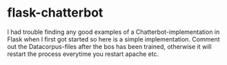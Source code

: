 # flask-chatterbot
I had trouble finding any good examples of a Chatterbot-implementation in Flask when I first got started so here is a simple implementation. Comment out the Datacorpus-files after the bos has been trained, otherwise it will restart the process everytime you restart apache etc. 

